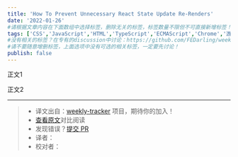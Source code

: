 ```yaml
---
title: 'How To Prevent Unnecessary React State Update Re-Renders'
date: '2022-01-26'
#请根据文章内容在下面数组中选择标签，删除无关的标签，标签数量不限但不可直接新增标签！
tags: ['CSS','JavaScript','HTML','TypeScript','ECMAScript','Chrome','游览器','网络','React','Vue','webpack','babel','vite','node']
#没有相关的标签？在专有的discussion中讨论：https://github.com/FEDarling/weekly-tracker/discussions/51#discussion-3827174
#请不要随意增删标签，上面选项中没有可选的相关标签，一定要先讨论！
publish: false
---
```


正文1
<!--以上是预览信息，图片一张或限制百字左右，前者优先-->
<!-- more -->

正文2

---
> * 译文出自：[weekly-tracker](https://github.com/FEDarling/weekly-tracker) 项目，期待你的加入！
> * [查看原文](https://blog.testdouble.com/posts/2021-11-30-tdr-project-layout/)对比阅读
> * 发现错误？[提交 PR](https://github.com/FEDarling/weekly-tracker/blob/main/weeklys/react_status/271/How_To_Prevent_Unnecessary_React_State_Update_Re-Renders.md)
> * 译者：
> * 校对者：